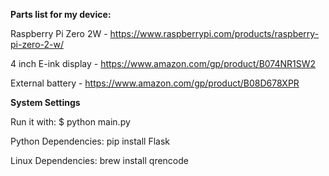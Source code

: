 **Parts list for my device:**

Raspberry Pi Zero 2W -  https://www.raspberrypi.com/products/raspberry-pi-zero-2-w/

4 inch E-ink display -  https://www.amazon.com/gp/product/B074NR1SW2

External battery - https://www.amazon.com/gp/product/B08D678XPR

**System Settings**

Run it with:
$ python main.py


Python Dependencies:
pip install Flask 

Linux Dependencies:
brew install qrencode